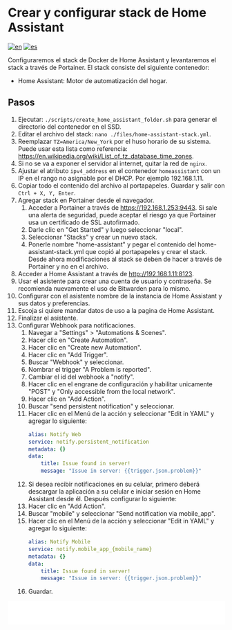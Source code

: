 # Crear y configurar stack de Home Assistant

[![en](https://img.shields.io/badge/lang-en-blue.svg)](Create%20and%20configure%20home%20assistant%20stack.md)
[![es](https://img.shields.io/badge/lang-es-blue.svg)](Create%20and%20configure%20home%20assistant%20stack.es.md)

Configuraremos el stack de Docker de Home Assistant y levantaremos el stack a través de Portainer. El stack consiste del siguiente contenedor:

- Home Assistant: Motor de automatización del hogar.

## Pasos

1. Ejecutar: `./scripts/create_home_assistant_folder.sh` para generar el directorio del contenedor en el SSD.
2. Editar el archivo del stack: `nano ./files/home-assistant-stack.yml`.
3. Reemplazar `TZ=America/New_York` por el huso horario de su sistema. Puede usar esta lista como referencia: https://en.wikipedia.org/wiki/List_of_tz_database_time_zones.
4. Si no se va a exponer el servidor al internet, quitar la red de `nginx`.
5. Ajustar el atributo `ipv4_address` en el contenedor `homeassistant` con un IP en el rango no asignable por el DHCP. Por ejemplo 192.168.1.11.
6. Copiar todo el contenido del archivo al portapapeles. Guardar y salir con `Ctrl + X, Y, Enter`.
7. Agregar stack en Portainer desde el navegador.
    1. Acceder a Portainer a través de https://192.168.1.253:9443. Si sale una alerta de seguridad, puede aceptar el riesgo ya que Portainer usa un certificado de SSL autofirmado.
    2. Darle clic en "Get Started" y luego seleccionar "local".
    3. Seleccionar "Stacks" y crear un nuevo stack.
    4. Ponerle nombre "home-assistant" y pegar el contenido del home-assistant-stack.yml que copió al portapapeles y crear el stack. Desde ahora modificaciones al stack se deben de hacer a través de Portainer y no en el archivo.
8. Acceder a Home Assistant a través de http://192.168.1.11:8123.
9. Usar el asistente para crear una cuenta de usuario y contraseña. Se recomienda nuevamente el uso de Bitwarden para lo mismo.
10. Configurar con el asistente nombre de la instancia de Home Assistant y sus datos y preferencias.
11. Escoja si quiere mandar datos de uso a la pagina de Home Assistant.
12. Finalizar el asistente.
13. Configurar Webhook para notificaciones.
    1. Navegar a "Settings" > "Automations & Scenes".
    2. Hacer clic en "Create Automation".
    3. Hacer clic en "Create new Automation".
    4. Hacer clic en "Add Trigger".
    5. Buscar "Webhook" y seleccionar.
    6. Nombrar el trigger "A Problem is reported".
    7. Cambiar el id del webhook a "notify".
    8. Hacer clic en el engrane de configuración y habilitar unicamente "POST" y "Only accessible from the local network".
    9. Hacer clic en "Add Action".
    10. Buscar "send persistent notification" y seleccionar.
    11. Hacer clic en el Menú de la acción y seleccionar "Edit in YAML" y agregar lo siguiente:
        ```yaml
        alias: Notify Web
        service: notify.persistent_notification
        metadata: {}
        data:
            title: Issue found in server!
            message: "Issue in server: {{trigger.json.problem}}"
        ```
    12. Si desea recibir notificaciones en su celular, primero deberá descargar la aplicación a su celular e iniciar sesión en Home Assistant desde él. Después configurar lo siguiente:
    13. Hacer clic en "Add Action".
    14. Buscar "mobile" y seleccionar "Send notification via mobile_app".
    15. Hacer clic en el Menú de la acción y seleccionar "Edit in YAML" y agregar lo siguiente:
        ```yaml
        alias: Notify Mobile
        service: notify.mobile_app_{mobile_name}
        metadata: {}
        data:
            title: Issue found in server!
            message: "Issue in server: {{trigger.json.problem}}"
        ```
    16. Guardar.

[<img width="33.3%" src="buttons/prev-Create shared networks stack.es.svg" alt="Crear stack de redes compartidas">](Create%20shared%20networks%20stack.es.md)[<img width="33.3%" src="buttons/jump-Index.es.svg" alt="Índice">](README.es.md)[<img width="33.3%" src="buttons/next-Create and configure private external traffic stack optional.es.svg" alt="Crear y configurar stack de tráfico externo privado (Opcional)">](Create%20and%20configure%20private%20external%20traffic%20stack%20optional.es.md)
